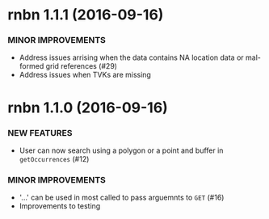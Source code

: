 rnbn 1.1.1 (2016-09-16)
=========================

### MINOR IMPROVEMENTS

* Address issues arrising when the data contains NA location data or mal-formed grid references (#29)
* Address issues when TVKs are missing

rnbn 1.1.0 (2016-09-16)
=========================
    
### NEW FEATURES

* User can now search using a polygon or a point and buffer in `getOccurrences` (#12)

### MINOR IMPROVEMENTS

* '...' can be used in most called to pass arguemnts to `GET` (#16)
* Improvements to testing
